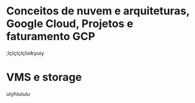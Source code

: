 # Conceitos de nuvem e arquiteturas, Google Cloud, Projetos e faturamento GCP
;lçlçlçlçloikyuiy

# VMS e storage
uiyhiuiuiu
